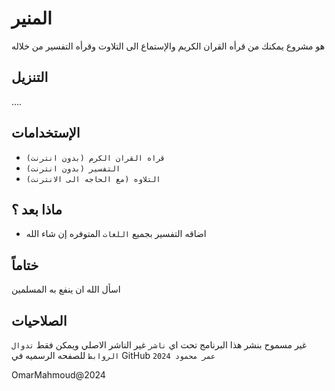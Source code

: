 # المنير
هو مشروع يمكنك من قرأه القران الكريم والإستماع الى التلاوت وقرأه التفسير من خلاله 

## التنزيل
....


## الإستخدامات 
* `قراه القران الكرم (بدون انترنت)`
* `التفسير (بدون انترنت)`
* `التلاوه (مع الحاجه الى الانترنت)`

## ماذا بعد ؟
* اضاقه التفسير بجميع `اللغات` المتوفره إن شاء الله

## ختاماً
اسأل الله ان ينفع به المسلمين 

## الصلاحيات
غير مسموح بنشر هذا البرنامج تحت اي `ناشر` غير الناشر الاصلي ويمكن فقط `تدوال الروابط` للصفحه الرسميه في GitHub 
`عمر محمود 2024`

OmarMahmoud@2024
